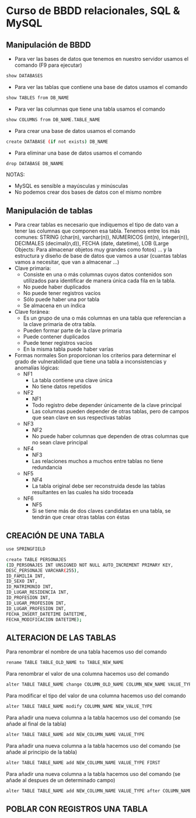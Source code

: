 # Curso de BBDD relacionales, SQL & MySQL

## Manipulación de BBDD
* Para ver las bases de datos que tenemos en nuestro servidor usamos el comando (F9 para ejecutar)
```sh
show DATABASES
```
* Para ver las tablas que contiene una base de datos usamos el comando
```sh
show TABLES from DB_NAME
```
* Para ver las columnas que tiene una tabla usamos el comando
```sh
show COLUMNS from DB_NAME.TABLE_NAME
```
* Para crear una base de datos usamos el comando
```sh
create DATABASE (if not exists) DB_NAME
```
* Para eliminar una base de datos usamos el comando
```sh
drop DATABASE DB_NANME
```

NOTAS:
* MySQL es sensible a mayúsculas y minúsculas
* No podemos crear dos bases de datos con el mismo nombre

## Manipulación de tablas
* Para crear tablas es necesario que indiquemos el tipo de dato van a tener las columnas que componen esa tabla. Tenemos entre los más comunes: STRING (char(n), varchar(n)), NUMERICOS (int(n), integer(n)), DECIMALES (decimal(n,d)), FECHA (date, datetime), LOB (Large Objects: Para almacenar objetos muy grandes como fotos) ... y la estructura y diseño de base de datos que vamos a usar (cuantas tablas vamos a necesitar, que van a almacenar ...)
* Clave primaria:
    - Consiste en una o más columnas cuyos datos contenidos son utilizados para identificar de manera única cada fila en la tabla.
    - No puede haber duplicados
    - No puede tener registros vacíos
    - Sólo puede haber una por tabla
    - Se almacena en un índica
* Clave foránea:
    - Es un grupo de una o más columnas en una tabla que referencian a la clave primaria de otra tabla.
    - Pueden formar parte de la clave primaria
    - Puede contener duplicados
    - Puede tener registros vacíos
    - En la misma tabla puede haber varías
* Formas normales
Son proporcionan los criterios para determinar el grado de vulnerabilidad que tiene una tabla a inconsistencias y anomalías lógicas:
    * NF1
        - La tabla contiene una clave única
        - No tiene datos repetidos
    * NF2 
        - NF1
        - Todo registro debe depender únicamente de la clave principal
        - Las columnas pueden depender de otras tablas, pero de campos que sean clave en sus respectivas tablas
    * NF3
        - NF2
        - No puede haber columnas que dependen de otras columnas que no sean clave principal
    * NF4
        - NF3
        - Las relaciones muchos a muchos entre tablas no tiene redundancia
    * NF5 
        - NF4
        - La tabla original debe ser reconstruida desde las tablas resultantes en las cuales ha sido troceada
    * NF6
        - NF5
        - Si se tiene más de dos claves candidatas en una tabla, se tendrán que crear otras tablas con éstas
## CREACIÓN DE UNA TABLA
```sh
use SPRINGFIELD

create TABLE PERSONAJES
(ID_PERSONAJES INT UNSIGNED NOT NULL AUTO_INCREMENT PRIMARY KEY,
DESC_PERSONAJE VARCHAR(255),
ID_FAMILIA INT,
ID_SEXO INT,
ID_MATRIMONIO INT,
ID_LUGAR_RESIDENCIA INT,
ID_PROFESION INT,
ID_LUGAR_PROFESION INT,
ID_LUGAR_PROFESION INT,
FECHA_INSERT_DATETIME DATETIME,
FECHA_MODIFICACION DATETIME);
```
## ALTERACION DE LAS TABLAS
Para renombrar el nombre de una tabla hacemos uso del comando
```sh
rename TABLE TABLE_OLD_NAME to TABLE_NEW_NAME
```
Para renombrar el valor de una columna hacemos uso del comando
```sh
alter TABLE TABLE_NAME change COLUMN_OLD_NAME COLUMN_NEW_NAME VALUE_TYPE
```
Para modificar el tipo del valor de una columna hacemos uso del comando
```sh
alter TABLE TABLE_NAME modify COLUMN_NAME NEW_VALUE_TYPE 
```
Para añadir una nueva columna a la tabla hacemos uso del comando (se añade al final de la tabla)
```sh
alter TABLE TABLE_NAME add NEW_COLUMN_NAME VALUE_TYPE
```
Para añadir una nueva columna a la tabla hacemos uso del comando (se añade al principio de la tabla)
```sh
alter TABLE TABLE_NAME add NEW_COLUMN_NAME VALUE_TYPE FIRST
```
Para añadir una nueva columna a la tabla hacemos uso del comando (se añade al despues de un determinado campo)
```sh
alter TABLE TABLE_NAME add NEW_COLUMN_NAME VALUE_TYPE after COLUMN_NAME
```
## POBLAR CON REGISTROS UNA TABLA
